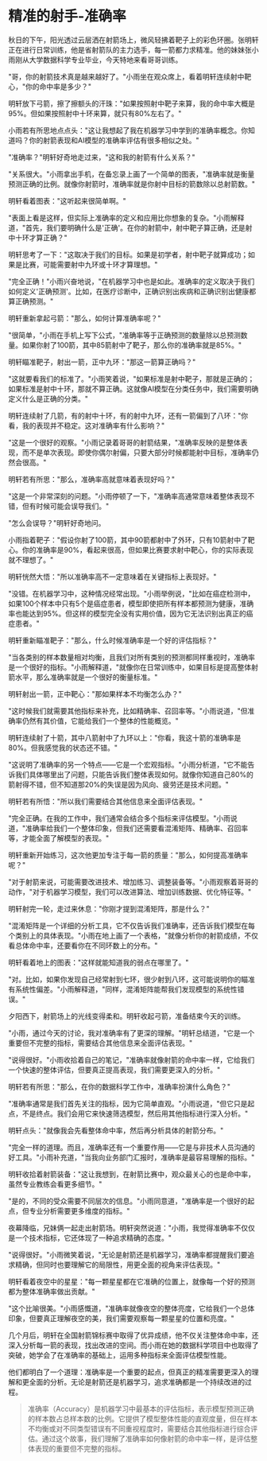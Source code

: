 # 精准的射手-准确率

秋日的下午，阳光透过云层洒在射箭场上，微风轻拂着靶子上的彩色环圈。张明轩正在进行日常训练，他是省射箭队的主力选手，每一箭都力求精准。他的妹妹张小雨刚从大学数据科学专业毕业，今天特地来看哥哥训练。

"哥，你的射箭技术真是越来越好了。"小雨坐在观众席上，看着明轩连续射中靶心，"你的命中率是多少？"

明轩放下弓箭，擦了擦额头的汗珠："如果按照射中靶子来算，我的命中率大概是95%。但如果按照射中十环来算，就只有80%左右了。"

小雨若有所思地点点头："这让我想起了我在机器学习中学到的准确率概念。你知道吗？你的射箭表现和AI模型的准确率评估有很多相似之处。"

"准确率？"明轩好奇地走过来，"这和我的射箭有什么关系？"

"关系很大。"小雨拿出手机，在备忘录上画了一个简单的图表，"准确率就是衡量预测正确的比例。就像你射箭时，准确率就是你射中目标的箭数除以总射箭数。"

明轩看着图表："这听起来很简单啊。"

"表面上看是这样，但实际上准确率的定义和应用比你想象的复杂。"小雨解释道，"首先，我们要明确什么是'正确'。在你的射箭中，射中靶子算正确，还是射中十环才算正确？"

明轩思考了一下："这取决于我们的目标。如果是初学者，射中靶子就算成功；如果是比赛，可能需要射中九环或十环才算理想。"

"完全正确！"小雨兴奋地说，"在机器学习中也是如此。准确率的定义取决于我们如何定义'正确预测'。比如，在医疗诊断中，正确识别出疾病和正确识别出健康都算正确预测。"

明轩重新拿起弓箭："那么，如何计算准确率呢？"

"很简单，"小雨在手机上写下公式，"准确率等于正确预测的数量除以总预测数量。如果你射了100箭，其中85箭射中了靶子，那么你的准确率就是85%。"

明轩瞄准靶子，射出一箭，正中九环："那这一箭算正确吗？"

"这就要看我们的标准了。"小雨笑着说，"如果标准是射中靶子，那就是正确的；如果标准是射中十环，那就不算正确。这就像AI模型在分类任务中，我们需要明确定义什么是正确的分类。"

明轩连续射了几箭，有的射中十环，有的射中九环，还有一箭偏到了八环："你看，我的表现并不稳定。这对准确率有什么影响？"

"这是一个很好的观察。"小雨记录着哥哥的射箭结果，"准确率反映的是整体表现，而不是单次表现。即使你偶尔射偏，只要大部分时候都能射中目标，准确率仍然会很高。"

明轩若有所思："那么，准确率高就意味着表现好吗？"

"这是一个非常深刻的问题。"小雨停顿了一下，"准确率高通常意味着整体表现不错，但有时候可能会误导我们。"

"怎么会误导？"明轩好奇地问。

小雨指着靶子："假设你射了100箭，其中90箭都射中了外环，只有10箭射中了靶心。你的准确率是90%，看起来很高，但如果比赛要求射中靶心，你的实际表现就不理想了。"

明轩恍然大悟："所以准确率高不一定意味着在关键指标上表现好。"

"没错。在机器学习中，这种情况经常出现。"小雨举例说，"比如在癌症检测中，如果100个样本中只有5个是癌症患者，模型即使把所有样本都预测为健康，准确率也能达到95%。但这样的模型完全没有实用价值，因为它无法识别出真正的癌症患者。"

明轩重新瞄准靶子："那么，什么时候准确率是一个好的评估指标？"

"当各类别的样本数量相对均衡，且我们对所有类别的预测都同样重视时，准确率是一个很好的指标。"小雨解释道，"就像你在日常训练中，如果目标是提高整体射箭水平，那么准确率就是一个很好的衡量标准。"

明轩射出一箭，正中靶心："那如果样本不均衡怎么办？"

"这时候我们就需要其他指标来补充，比如精确率、召回率等。"小雨说道，"但准确率仍然有其价值，它能给我们一个整体的性能概览。"

明轩连续射了十箭，其中八箭射中了九环以上："你看，我这十箭的准确率是80%。但我感觉我的状态还不错。"

"这说明了准确率的另一个特点——它是一个宏观指标。"小雨分析道，"它不能告诉我们具体哪里出了问题，只能告诉我们整体表现如何。就像你知道自己80%的箭射得不错，但不知道那20%的失误是因为风向、疲劳还是技术问题。"

明轩若有所悟："所以我们需要结合其他信息来全面评估表现。"

"完全正确。在我的工作中，我们通常会结合多个指标来评估模型。"小雨说道，"准确率给我们一个整体印象，但我们还需要看混淆矩阵、精确率、召回率等，才能全面了解模型的表现。"

明轩重新开始练习，这次他更加专注于每一箭的质量："那么，如何提高准确率呢？"

"对于射箭来说，可能需要改进技术、增加练习、调整装备等。"小雨观察着哥哥的动作，"对于机器学习模型，我们可以改进算法、增加训练数据、优化特征等。"

明轩射完一轮，走过来休息："你刚才提到混淆矩阵，那是什么？"

"混淆矩阵是一个详细的分析工具，它不仅告诉我们准确率，还告诉我们模型在每个类别上的具体表现。"小雨在地上画了一个表格，"就像分析你的射箭成绩，不仅看总体命中率，还要看你在不同环数上的分布。"

明轩看着地上的图表："这样就能知道我的弱点在哪里了。"

"对。比如，如果你发现自己经常射到七环，很少射到八环，这可能说明你的瞄准有系统性偏差。"小雨解释道，"同样，混淆矩阵能帮我们发现模型的系统性错误。"

夕阳西下，射箭场上的光线变得柔和。明轩收起弓箭，准备结束今天的训练。

"小雨，通过今天的讨论，我对准确率有了更深的理解。"明轩总结道，"它是一个重要但不完整的指标，需要结合其他信息来全面评估表现。"

"说得很好。"小雨收拾着自己的笔记，"准确率就像射箭的命中率一样，它给我们一个快速的整体评估，但要真正提高表现，我们需要更深入的分析。"

明轩若有所思："那么，在你的数据科学工作中，准确率扮演什么角色？"

"准确率通常是我们首先关注的指标，因为它简单直观。"小雨说道，"但它只是起点，不是终点。我们会用它来快速筛选模型，然后用其他指标进行深入分析。"

明轩点头："就像我会先看整体命中率，然后再分析具体的射箭分布。"

"完全一样的道理。而且，准确率还有一个重要作用——它是与非技术人员沟通的好工具。"小雨补充道，"当我向业务部门汇报时，准确率是最容易理解的指标。"

明轩收拾着射箭装备："这让我想到，在射箭比赛中，观众最关心的也是命中率，虽然专业教练会看更多细节。"

"是的，不同的受众需要不同层次的信息。"小雨同意道，"准确率是一个很好的起点，但专业分析需要更多维度的指标。"

夜幕降临，兄妹俩一起走出射箭场。明轩突然说道："小雨，我觉得准确率不仅仅是一个技术指标，它还体现了一种追求精确的态度。"

"说得很好。"小雨微笑着说，"无论是射箭还是机器学习，准确率都提醒我们要追求精确，但同时也要理解它的局限性，用更全面的视角来评估表现。"

明轩看着夜空中的星星："每一颗星星都在它准确的位置上，就像每一个好的预测都为整体准确率做出贡献。"

"这个比喻很美。"小雨感慨道，"准确率就像夜空的整体亮度，它给我们一个总体印象，但要真正理解夜空的美，我们需要观察每一颗星星的位置和亮度。"

几个月后，明轩在全国射箭锦标赛中取得了优异成绩，他不仅关注整体命中率，还深入分析每一箭的表现，找出改进的空间。而小雨在她的数据科学项目中也取得了突破，她学会了在准确率的基础上，运用多种指标来全面评估模型性能。

他们都明白了一个道理：准确率是一个重要的起点，但真正的精准需要更深入的理解和更全面的分析。无论是射箭还是机器学习，追求准确都是一个持续改进的过程。

> 准确率（Accuracy）是机器学习中最基本的评估指标，表示模型预测正确的样本数占总样本数的比例。它提供了模型整体性能的直观度量，但在样本不均衡或对不同类型错误有不同重视程度时，需要结合其他指标进行综合评估。通过这个故事，我们理解了准确率如何像射箭的命中率一样，是评估整体表现的重要但不完整的指标。 